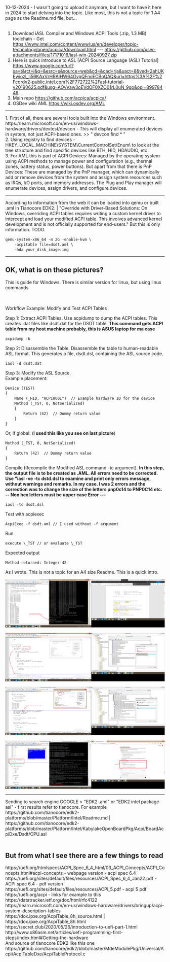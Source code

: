 10-12-2024 - I wasn't going to upload it anymore, but I want to have it here in 2024 to start delving into the topic. Like most, this is not a topic for 1 A4 page as the Readme.md file, but...<br /><br />

1. Download iASL Compiler and Windows ACPI Tools (.zip, 1.3 MB) toolchain -  Get https://www.intel.com/content/www/us/en/developer/topic-technology/open/acpica/download.html 
 --- https://github.com/user-attachments/files/17171016/iasl-win-20240927.zip<br />
2. Here is quick introduce to ASL [ACPI Source Language (ASL) Tutorial] https://www.google.com/url?sa=t&rct=j&q=&esrc=s&source=web&cd=&cad=rja&uact=8&ved=2ahUKEwiozI_li56KAxVrHRAIHW64GvgQFnoECBoQAQ&url=https%3A%2F%2Fcdrdv2-public.intel.com%2F772722%2Fasl-tutorial-v20190625.pdf&usg=AOvVaw3oEVdOF0XZO01rL0uN_9go&opi=89978449<br />
3. Main repo https://github.com/acpica/acpica/ <br />
4. OSDev wiki AML https://wiki.osdev.org/AML
<hr>
1. First of all, there are several tools built into the Windows environment. https://learn.microsoft.com/en-us/windows-hardware/drivers/devtest/devcon - This will display all enumerated devices in system, not just ACPI-based ones. >> " devcon find * " <br />
2. Using registry to find devices - HKEY_LOCAL_MACHINE\SYSTEM\CurrentControlSet\Enum\ to look at the tree structure and find specific devices like BTH, HID, HDAUDIO, etc<br />
3. For AML this is part of ACPI Devices: Managed by the operating system using ACPI methods to manage power and configuration (e.g., thermal zones, battery status, power buttons). But apart from that there is PnP Devices: These are managed by the PnP manager, which can dynamically add or remove devices from the system and assign system resources such as IRQs, I/O ports, and memory addresses. The Plug and Play manager will enumerate devices, assign drivers, and configure devices.<br />
<hr>
According to information from the web it can be loaded into qemu or built .aml in Tianocore EDK2. | "Override with Driver-Based Solutions: On Windows, overriding ACPI tables requires writing a custom kernel driver to intercept and load your modified ACPI table. This involves advanced kernel development and is not officially supported for end-users." But this is only information. TODO.


```
qemu-system-x86_64 -m 2G -enable-kvm \
    -acpitable file=dsdt.aml \
    -hda your_disk_image.img
```
    
<hr>
<h2>OK, what is on these pictures?</h2>
This is guide for Windows. There is similar version for linux, but using linux commands <br />
<br /><br />


Workflow Example: Modify and Test ACPI Tables

Step 1: Extract ACPI Tables. Use acpidump to dump the ACPI tables. This creates .dat files like dsdt.dat for the DSDT table. <b>This command gets ACPI table from my host machine probably, this is ASUS laptop for ma case</b>

```
acpidump -b 
```

Step 2: Disassemble the Table. Disassemble the table to human-readable ASL format. This generates a file, dsdt.dsl, containing the ASL source code.

```
iasl -d dsdt.dat
```

Step 3: Modify the ASL Source. 
<br />
Example placement:

```
Device (TEST)
{
    Name (_HID, "ACPI0001")  // Example hardware ID for the device
    Method (_TST, 0, NotSerialized)
    {
        Return (42)  // Dummy return value
    }
}
```

Or, if global: (<b>I used this like you see on last picture</b>)

```
Method (_TST, 0, NotSerialized)
{
    Return (42)  // Dummy return value
}
```

Compile (Recompile the Modified ASL command -tc argument). <b>In this step, the output file is to be created as .AML. All errors need to be corrected. Use "iasl -ve -tc dstd.dsl to examine and print only errors message, without warnings and remarks. In my case. I was 2 errors and the correction was to change the size of the letters pnp0c14 to PNP0C14 etc. -- Non hex letters must be upper case Error ---  </b>

```
iasl -tc dsdt.dsl
```

Test with acpiexec

```
AcpiExec -f dsdt.aml // I used without -f argument
```

Run

```
execute \_TST // or evaluate \_TST
```

Expected output

```
Method returned: Integer 42
```

As I wrote. This is not a topic for an A4 size Readme. This is a quick intro.

![dump](https://github.com/KarolDuracz/scratchpad/blob/main/bootloader_x86/AML%20Intel/123%20-%2010-12-2024%20-%20evaluate%20i%20execute%20to%20chyba%20to%20samo.png?raw=true)

![dump](https://github.com/KarolDuracz/scratchpad/blob/main/bootloader_x86/AML%20Intel/127%20-%2010-12-2024%20-%20cd.png?raw=true)

![dump](https://github.com/KarolDuracz/scratchpad/blob/main/bootloader_x86/AML%20Intel/128%20-%2010-12-2024%20-%20cd.png?raw=true)

![dump](https://github.com/KarolDuracz/scratchpad/blob/main/bootloader_x86/AML%20Intel/119%20-%2010-12-2024%20-%20ok%20.png?raw=true)

<hr>
Sending to search engine GOOGLE > "EDK2 .aml" or "EDK2 intel package asl" - first results refer to tianocore. For example https://github.com/tianocore/edk2-platforms/blob/master/Platform/Intel/Readme.md | https://github.com/tianocore/edk2-platforms/blob/master/Platform/Intel/KabylakeOpenBoardPkg/Acpi/BoardAcpiDxe/Dsdt/CPU.asl
<br /><br />
<h2>But from what I see there are a few things to read</h2> 
https://uefi.org/htmlspecs/ACPI_Spec_6_4_html/03_ACPI_Concepts/ACPI_Concepts.html#acpi-concepts - webpage version - acpi spec 6.4<br />
https://uefi.org/sites/default/files/resources/ACPI_Spec_6_4_Jan22.pdf - ACPI spec 6.4 - pdf version<br />
https://uefi.org/sites/default/files/resources/ACPI_5.pdf - acpi 5 pdf<br />
https://uefi.org/acpi - links for example to this https://datatracker.ietf.org/doc/html/rfc4122<br />
https://learn.microsoft.com/en-us/windows-hardware/drivers/bringup/acpi-system-description-tables<br />
https://dox.ipxe.org/AcpiTable_8h_source.html | https://dox.ipxe.org/AcpiTable_8h.html<br />
https://secret.club/2020/05/26/introduction-to-uefi-part-1.html<br />
http://www.x86asm.net/articles/uefi-programming-first-steps/index.html#Getting-the-hardware<br />
And source of tianocore EDK2 like this one<br />
https://github.com/tianocore/edk2/blob/master/MdeModulePkg/Universal/Acpi/AcpiTableDxe/AcpiTableProtocol.c
